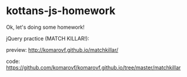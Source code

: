 kottans-js-homework
===================

Ok, let's doing some homework!


jQuery practice (MATCH KILLAR!):

preview: http://komarovf.github.io/matchkillar/

code: https://github.com/komarovf/komarovf.github.io/tree/master/matchkillar
